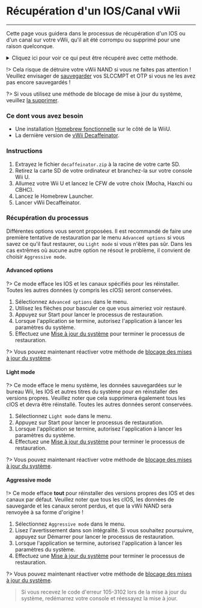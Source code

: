 # Récupération d'un IOS/Canal vWii
---
Cette page vous guidera dans le processus de récupération d'un IOS ou d'un canal sur votre vWii, qu'il ait été corrompu ou supprimé pour une raison quelconque.

<details>
<summary>Cliquez ici pour voir ce qui peut être récupéré avec cette méthode.</summary>

- Manuel du menu Wii
- Chaîne système vWii
- Sélection de la région
- Menu Système
- Chaîne Mii
- Menu Wii U
- Chaîne Boutique Wii
- IOS 9
- IOS 12
- IOS 13
- IOS 14
- IOS 15
- IOS 17
- IOS 21
- IOS 22
- IOS 28
- IOS 31
- IOS 33
- IOS 34
- IOS 35
- IOS 36
- IOS 37
- IOS 38
- IOS 41
- IOS 43
- IOS 45
- IOS 46
- IOS 48
- IOS 53
- IOS 55
- IOS 56
- IOS 57
- IOS 58
- IOS 59
- IOS 62
- IOS 80
- BC-NAND
- BC-WFS

</details>

!> Cela risque de détruire votre vWii NAND si vous ne faites pas attention ! Veuillez envisager de [sauvegarder](mocha/online-exploit/nand-backup) vos SLCCMPT et OTP si vous ne les avez pas encore sauvegardés !

?> Si vous utilisez une méthode de blocage de mise à jour du système, veuillez [la supprimer](unblock-updates).

### Ce dont vous avez besoin

- Une installation [Homebrew fonctionnelle](introduction) sur le côté de la WiiU.
- La dernière version de [vWii Decaffeinator](https://github.com/GaryOderNichts/vWii-Decaffeinator/releases).

### Instructions

1. Extrayez le fichier `decaffeinator.zip` à la racine de votre carte SD.
1. Retirez la carte SD de votre ordinateur et branchez-la sur votre console Wii U.
1. Allumez votre Wii U et lancez le CFW de votre choix (Mocha, Haxchi ou CBHC).
1. Lancez le Homebrew Launcher.
1. Lancer vWii Decaffeinator.

### Récupération du processus

Différentes options vous seront proposées. Il est recommandé de faire une première tentative de restauration par le menu `Advanced options` si vous savez ce qu'il faut restaurer, ou `Light mode` si vous n'êtes pas sûr. Dans les cas extrêmes où aucune autre option ne résout le problème, il convient de choisir `Aggressive mode`.

<!-- tabs:start -->

#### **Advanced options**

?> Ce mode efface les IOS et les canaux spécifiés pour les réinstaller. Toutes les autres données (y compris les cIOS) seront conservées.

1. Sélectionnez `Advanced options` dans le menu.
1. Utilisez les flèches pour basculer ce que vous aimeriez voir restauré.
1. Appuyez sur Start pour lancer le processus de restauration.
1. Lorsque l'application se termine, autorisez l'application à lancer les paramètres du système.
1. Effectuez une [Mise à jour du système](https://en-americas-support.nintendo.com/app/answers/detail/a_id/1136/~/how-to-perform-a-system-update) pour terminer le processus de restauration.

?> Vous pouvez maintenant réactiver votre méthode de [blocage des mises à jour du système](block-updates).

#### **Light mode**

?> Ce mode efface le menu système, les données sauvegardées sur le bureau Wii, les IOS et autres titres du système pour en réinstaller des versions propres. Veuillez noter que cela supprimera également tous les cIOS et devra être réinstallé. Toutes les autres données seront conservées.

1. Sélectionnez `Light mode` dans le menu.
1. Appuyez sur Start pour lancer le processus de restauration.
1. Lorsque l'application se termine, autorisez l'application à lancer les paramètres du système.
1. Effectuez une [Mise à jour du système](https://en-americas-support.nintendo.com/app/answers/detail/a_id/1136/~/how-to-perform-a-system-update) pour terminer le processus de restauration.

?> Vous pouvez maintenant réactiver votre méthode de [blocage des mises à jour du système](block-updates).

#### **Aggressive mode**

!> Ce mode efface **tout** pour réinstaller des versions propres des IOS et des canaux par défaut. Veuillez noter que tous les cIOS, les données de sauvegarde et les canaux seront perdus, et que la vWii NAND sera renvoyée à sa forme d'origine !

1. Sélectionnez `Aggressive mode` dans le menu.
1. Lisez l'avertissement dans son intégralité. Si vous souhaitez poursuivre, appuyez sur Démarrer pour lancer le processus de restauration.
1. Lorsque l'application se termine, autorisez l'application à lancer les paramètres du système.
1. Effectuez une [Mise à jour du système](https://en-americas-support.nintendo.com/app/answers/detail/a_id/1136/~/how-to-perform-a-system-update) pour terminer le processus de restauration.

?> Vous pouvez maintenant réactiver votre méthode de [blocage des mises à jour du système](block-updates).

<!-- tabs:end -->

> Si vous recevez le code d'erreur 105-3102 lors de la mise à jour du système, redémarrez votre console et réessayez la mise à jour.
